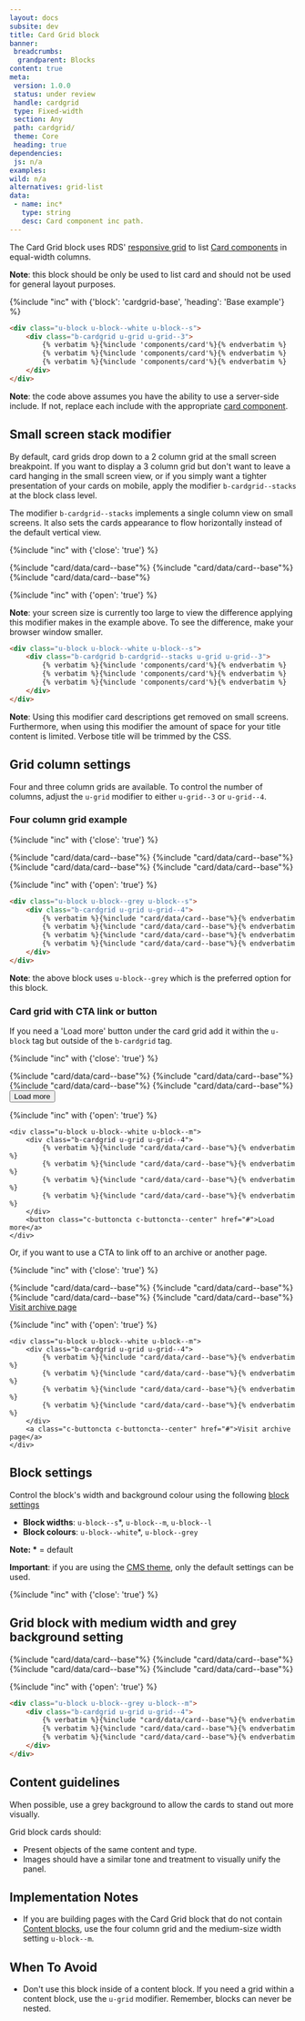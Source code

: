 ```yaml
---
layout: docs
subsite: dev
title: Card Grid block
banner:
 breadcrumbs:
  grandparent: Blocks
content: true
meta:
 version: 1.0.0
 status: under review
 handle: cardgrid
 type: Fixed-width
 section: Any
 path: cardgrid/
 theme: Core
 heading: true
dependencies:
 js: n/a
examples:
wild: n/a
alternatives: grid-list
data:
 - name: inc*
   type: string
   desc: Card component inc path.
---
```


The Card Grid block uses RDS' [responsive grid](#) to list [Card components]({{site.url}}/dev/components/cards/card/) in equal-width columns.

**Note**: this block should be only be used to list card and should not be used for general layout purposes.

{%include "inc" with {'block': 'cardgrid-base', 'heading': 'Base example'} %}

```html
<div class="u-block u-block--white u-block--s">
	<div class="b-cardgrid u-grid u-grid--3">
		{% verbatim %}{%include 'components/card'%}{% endverbatim %}
        {% verbatim %}{%include 'components/card'%}{% endverbatim %}
        {% verbatim %}{%include 'components/card'%}{% endverbatim %}
	</div>
</div>
```
**Note**: the code above assumes you have the ability to use a server-side include. If not, replace each include with the appropriate [card component]({{site.url}}/dev/components/cards/card/).

## Small screen stack modifier 

By default, card grids drop down to a 2 column grid at the small screen breakpoint. If you want to display a 3 column grid but don't want to leave a card hanging in the small screen view, or if you simply want a tighter presentation of your cards on mobile, apply the modifier `b-cardgrid--stacks` at the block class level.

The modifier `b-cardgrid--stacks` implements a single column view on small screens. It also sets the cards appearance to flow horizontally instead of the default vertical view.

{%include "inc" with {'close': 'true'} %}

<div class="u-block u-block--white u-block--s">
	<div class="b-cardgrid b-cardgrid--stacks u-grid u-grid--3">
        {%include "card/data/card--base"%}
        {%include "card/data/card--base"%}
        {%include "card/data/card--base"%}
	</div>
</div>

{%include "inc" with {'open': 'true'} %}

<p class="u-hide-s"><strong>Note</strong>: your screen size is currently too large to view the difference applying this modifier makes in the example above. To see the difference, make your browser window smaller.</p>

```html
<div class="u-block u-block--white u-block--s">
	<div class="b-cardgrid b-cardgrid--stacks u-grid u-grid--3">
		{% verbatim %}{%include 'components/card'%}{% endverbatim %}
        {% verbatim %}{%include 'components/card'%}{% endverbatim %}
        {% verbatim %}{%include 'components/card'%}{% endverbatim %}
	</div>
</div>
```

**Note**: Using this modifier card descriptions get removed on small screens. Furthermore, when using this modifier the amount of space for your title content is limited. Verbose title will be trimmed by the CSS.

## Grid column settings

Four and three column grids are available. To control the number of columns, adjust the `u-grid` modifier to either `u-grid--3` or `u-grid--4`.

### Four column grid example

{%include "inc" with {'close': 'true'} %}

<div class="u-block u-block--grey u-block--m">
	<div class="b-cardgrid u-grid u-grid--4">
		{%include "card/data/card--base"%}
		{%include "card/data/card--base"%}
		{%include "card/data/card--base"%}
		{%include "card/data/card--base"%}
	</div>
</div>

{%include "inc" with {'open': 'true'} %}

```html
<div class="u-block u-block--grey u-block--s">
	<div class="b-cardgrid u-grid u-grid--4">
		{% verbatim %}{%include "card/data/card--base"%}{% endverbatim %}
        {% verbatim %}{%include "card/data/card--base"%}{% endverbatim %}
        {% verbatim %}{%include "card/data/card--base"%}{% endverbatim %}
        {% verbatim %}{%include "card/data/card--base"%}{% endverbatim %}
	</div>
</div>
```
**Note**: the above block uses `u-block--grey` which is the preferred option for this block.

### Card grid with CTA link or button

If you need a 'Load more' button under the card grid add it within the `u-block` tag but outside of the `b-cardgrid` tag.

{%include "inc" with {'close': 'true'} %}

<div class="u-block u-block--white u-block--m">
	<div class="b-cardgrid u-grid u-grid--4">
		{%include "card/data/card--base"%}
        {%include "card/data/card--base"%}
        {%include "card/data/card--base"%}
        {%include "card/data/card--base"%}
	</div>
	<button class="c-buttoncta c-buttoncta--center" href="#">Load more</a>
</div>

{%include "inc" with {'open': 'true'} %}

```
<div class="u-block u-block--white u-block--m">
	<div class="b-cardgrid u-grid u-grid--4">
		{% verbatim %}{%include "card/data/card--base"%}{% endverbatim %}
        {% verbatim %}{%include "card/data/card--base"%}{% endverbatim %}
        {% verbatim %}{%include "card/data/card--base"%}{% endverbatim %}
        {% verbatim %}{%include "card/data/card--base"%}{% endverbatim %}
	</div>
	<button class="c-buttoncta c-buttoncta--center" href="#">Load more</a>
</div>
```

Or, if you want to use a CTA to link off to an archive or another page.

{%include "inc" with {'close': 'true'} %}

<div class="u-block u-block--white u-block--m">
	<div class="b-cardgrid u-grid u-grid--4">
		{%include "card/data/card--base"%}
        {%include "card/data/card--base"%}
        {%include "card/data/card--base"%}
        {%include "card/data/card--base"%}
	</div>
	<a class="c-buttoncta c-buttoncta--center" href="#">Visit archive page</a>
</div>

{%include "inc" with {'open': 'true'} %}

```
<div class="u-block u-block--white u-block--m">
	<div class="b-cardgrid u-grid u-grid--4">
		{% verbatim %}{%include "card/data/card--base"%}{% endverbatim %}
        {% verbatim %}{%include "card/data/card--base"%}{% endverbatim %}
        {% verbatim %}{%include "card/data/card--base"%}{% endverbatim %}
        {% verbatim %}{%include "card/data/card--base"%}{% endverbatim %}
	</div>
	<a class="c-buttoncta c-buttoncta--center" href="#">Visit archive page</a>
</div>
```


## Block settings

Control the block's width and background colour using the following [block settings](#)

- **Block widths**: `u-block--s`\*, `u-block--m`, `u-block--l`
- **Block colours**: `u-block--white`\*, `u-block--grey`

**Note: \*** = default

**Important**: if you are using the [CMS theme](#), only the default settings can be used.

{%include "inc" with {'close': 'true'} %}

<section class="u-block u-block--grey u-block--m">
	<h2>Grid block with medium width and grey background setting</h2>
	<div class="b-cardgrid u-grid u-grid--4">
		{%include "card/data/card--base"%}
			{%include "card/data/card--base"%}
			{%include "card/data/card--base"%}
			{%include "card/data/card--base"%}
	</div>
</section>

{%include "inc" with {'open': 'true'} %}

```html
<div class="u-block u-block--grey u-block--m">
	<div class="b-cardgrid u-grid u-grid--4">
		{% verbatim %}{%include "card/data/card--base"%}{% endverbatim %}
        {% verbatim %}{%include "card/data/card--base"%}{% endverbatim %}
        {% verbatim %}{%include "card/data/card--base"%}{% endverbatim %}
	</div>
</div>
```

## Content guidelines

When possible, use a grey background to allow the cards to stand out more visually.

Grid block cards should:

- Present objects of the same content and type.
- Images should have a similar tone and treatment to visually unify the panel.

## Implementation Notes

- If you are building pages with the Card Grid block that do not contain [Content blocks](#), use the four column grid and the medium-size width setting `u-block--m`.

## When To Avoid

- Don't use this block inside of a content block. If you need a grid within a content block, use the `u-grid` modifier. Remember, blocks can never be nested.
